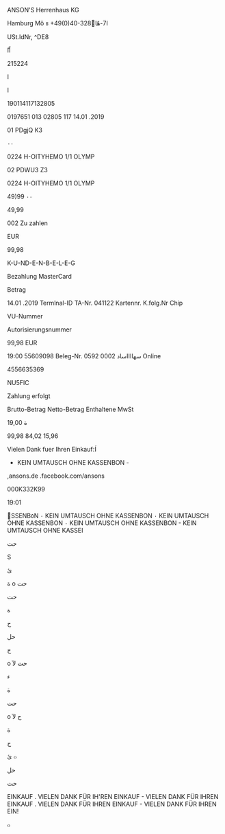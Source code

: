 ANSON'S Herrenhaus KG

Hamburg Mö ธ
+49(0)40-328ًا7-هًا

USt.IdNr, ^DE8

ًاًا

215224

ا

ا

190114117132805

0197651  013  02805  117  14.01 .2019

01  PDgjQ  КЗ

٠٠

0224
Η-ΟΙΤΥΗΕΜΟ  1/1
OLYMP

02  PDWU3  Ζ3

0224
Η-ΟΙΤΥΗΕΜΟ  1/1
OLYMP

49)99
٠٠

49,99

002  Zu  zahlen

EUR

99,98

K-U-ND-E-N-B-E-L-E-G

Bezahlung  MasterCard

Betrag

14.01 .2019
Termlnal-ID
TA-Nr.  041122
Kartennr.
K.folg.Nr
Chip

VU-Nummer

Autorisierungsnummer

99,98  EUR

19:00
55609098
Beleg-Nr.  0592
سهااااساد
0002
Online

4556635369

NU5FIC

Zahlung  erfolgt

Brutto-Betrag
Netto-Betrag
Enthaltene  MwSt

19,00  ة

99,98
84,02
15,96

Vielen  Dank  fuer  Ihren  Einkauf؛Í
-  KEIN  UMTAUSCH  OHNE  KASSENBON  -

,ansons.de
.facebook.com/ansons

000Κ332Κ99

19:01

SSENB٥N  ٠  KEIN  UMTAUSCH  OHNE  KASSENBON  ٠  KEIN  UMTAUSCH  OHNE  KASSENBON  ٠  KEIN  UMTAUSCH  OHNE  KASSENBON  -  KEIN  UMTAUSCH  OHNE  KASSEI

حت

S

ئ

ة о
حت

>

حت

ة

ح

>

حل

ج

о
حت
لآ
>

ء

ة

حت

о
ح
لآ
>

ة

ج

ئ ๐

حل

حت

>

EINKAUF  .  VIELEN  DANK  FÜR  IH'REN  EINKAUF  -  VIELEN  DANK  FÜR  IHREN  EINKAUF  .  VIELEN  DANK  FÜR  IHREN  EINKAUF   - VIELEN  DANK  FÜR  IHREN  EIN!

๐
